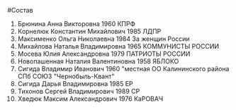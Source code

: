 #Состав
1. Брюнина Анна Викторовна 1960 КПРФ
2. Корнелюк Константин Михайлович 1985 ЛДПР
3. Максименко Ольга Николаевна 1984 За женщин России
4. Михайлова Наталья Владимировна 1965 КОММУНИСТЫ РОССИИ
5. Мосева Юлия Александровна 1979 ПАТРИОТЫ РОССИИ
6. Новопашенная Наталия Валентиновна 1958 ЯБЛОКО
7. Сигида Владимир Иванович 1960 \"местная ОО Калининского района СПб СОЮЗ \"Чернобыль-Квант\"
8. Сигида Дарья Владимировна 1985 ЕР
9. Тихонов Сергей Владимирович 1989 СР
10. Хведюк Максим Александрович 1976 КаРОВАЧ
